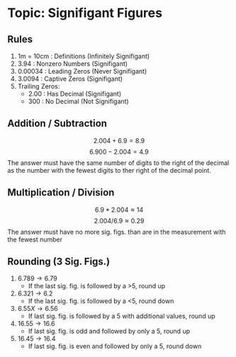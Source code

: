 # Topic: Signifigant Figures
## Rules
1. 1m = 10cm : Definitions (Infinitely Signifigant)
2. 3.94 : Nonzero Numbers (Signifigant)
3. 0.00034 : Leading Zeros (Never Signifigant)
4. 3.0094 : Captive Zeros (Signifigant)
5. Trailing Zeros:
    - 2.00 : Has Decimal (Signifigant)
    - 300 : No Decimal (Not Signifigant)

## Addition / Subtraction
$$ 2.004 + 6.9 = 8.9 $$
$$ 6.900 - 2.004 = 4.9 $$
The answer must have the same number of digits to the right
of the decimal as the number with the fewest digits to ther right
of the decimal point.

## Multiplication / Division
$$ 6.9 * 2.004 \approx 14$$
$$ 2.004 / 6.9 \approx 0.29$$
The answer must have no more sig. figs. than are in the measurement
with the fewest number

## Rounding (3 Sig. Figs.)
1. $6.789 \to 6.79$
    - If the last sig. fig. is followed by a >5, round up
2. $6.321 \to 6.2$
    - If the last sig. fig. is followed by a <5, round down
3. $6.55X \to 6.56$
    - If last sig. fig. is followed by a 5 with additional values, round up
4. $16.55 \to 16.6$
    - If last sig. fig. is odd and followed by only a 5, round up
5. $16.45 \to 16.4$
    - If last sig. fig. is even and followed by only a 5, round down


